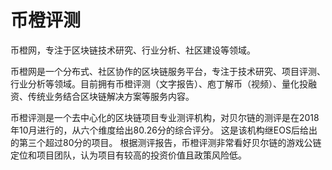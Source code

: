 # 币橙评测

币橙网，专注于区块链技术研究、行业分析、社区建设等领域。

币橙网是一个分布式、社区协作的区块链服务平台，专注于技术研究、项目评测、行业分析等领域。目前拥有币橙评测（文字报告）、庖丁解币（视频）、量化投融资、传统业务结合区块链解决方案等服务内容。

币橙评测是一个去中心化的区块链项目专业测评机构，对贝尔链的测评是在2018年10月进行的，从六个维度给出80.26分的综合评分。 这是该机构继EOS后给出的第三个超过80分的项目。 根据测评报告，币橙评测非常看好贝尔链的游戏公链定位和项目团队，认为项目有较高的投资价值且政策风险低。


